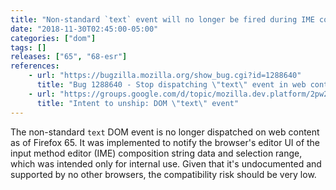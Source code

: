 ```yaml
---
title: "Non-standard `text` event will no longer be fired during IME composition"
date: "2018-11-30T02:45:00-05:00"
categories: ["dom"]
tags: []
releases: ["65", "68-esr"]
references:
    - url: "https://bugzilla.mozilla.org/show_bug.cgi?id=1288640"
      title: "Bug 1288640 - Stop dispatching \"text\" event in web contents"
    - url: "https://groups.google.com/d/topic/mozilla.dev.platform/2pw2HxiCIbc/discussion"
      title: "Intent to unship: DOM \"text\" event"
---
```

The non-standard `text` DOM event is no longer dispatched on web content as of Firefox 65. It was implemented to notify the browser's editor UI of the input method editor (IME) composition string data and selection range, which was intended only for internal use. Given that it's undocumented and supported by no other browsers, the compatibility risk should be very low.
